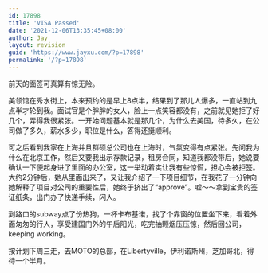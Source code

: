 ```yaml
---
id: 17898
title: 'VISA Passed'
date: '2021-12-06T13:35:45+08:00'
author: Jay
layout: revision
guid: 'https://www.jayxu.com/?p=17898'
permalink: '/?p=17898'
---
```


前天的面签可真算有惊无险。

美领馆在秀水街上，本来预约的是早上8点半，结果到了那儿人爆多，一直站到九点半才轮到我。面试官是个胖胖的女人，脸上一点笑容都没有，之前就见她拒了好几个，弄得我很紧张。一开始问题基本就是那几个，为什么去美国，待多久，在公司做了多久，薪水多少，职位是什么，答得还挺顺利。

可之后看到我家在上海并且群硕总公司也在上海时，气氛变得有点紧张。先问我为什么在北京工作，然后又要我出示存款记录，租房合同，知道我都没带后，她说要确认一下便起身进了里面的办公室，这一举动着实让我有些惊慌，担心会被拒签。大约2分钟后，她从里面出来了，又让我介绍了一下项目细节，在我花了一分钟向她解释了项目对公司的重要性后，她终于挤出了“approve”。嘘～～拿到宝贵的签证纸条，出门办了快递手续，闪人。

到路口的subway点了份热狗，一杯卡布基诺，找了个靠窗的位置坐下来，看着外面匆匆的行人，享受建国门外的午后阳光，吃完抽颗烟压压惊，然后回公司，keeping working。

按计划下周三走，去MOTO的总部，在Libertyville，伊利诺斯州，芝加哥北，得待一个半月。